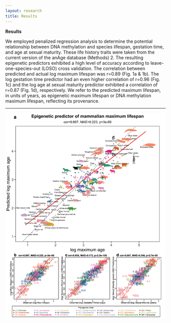 ```yaml
---
layout: research
title: Results
---
```



**Results**

We employed penalized regression analysis to determine the potential relationship between DNA methylation and species lifespan, gestation time, and age at sexual maturity. These life history traits were taken from the current version of the anAge database (Methods) 2. The resulting epigenetic predictors exhibited a high level of accuracy according to leave-one-species-out (LOSO) cross validation. The correlation between predicted and actual log maximum lifespan was r=0.89 (Fig. 1a & 1b). The log gestation time predictor had an even higher correlation of r=0.96 (Fig. 1c) and the log age at sexual maturity predictor exhibited a correlation of r=0.87 (Fig. 1d), respectively. We refer to the predicted maximum lifespan, in units of years, as epigenetic maximum lifespan or DNA methylation maximum lifespan, reflecting its provenance.

---
<img src="projects/maxlifespan/Figure_1.jpg?raw=true"/>


